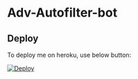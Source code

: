 # Adv-Autofilter-bot
## Deploy
To deploy me on heroku, use below button:

[![Deploy](https://www.herokucdn.com/deploy/button.svg)](https://heroku.com/deploy?template=https://github.com/shonsajith/Adv-Autofilter-bot)

   
